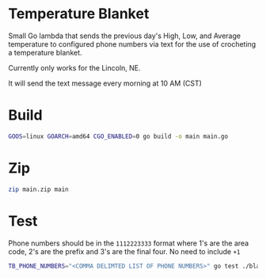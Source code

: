 # Temperature Blanket

Small Go lambda that sends the previous day's High, Low, and Average temperature
to configured phone numbers via text for the use of crocheting a temperature blanket.

Currently only works for the Lincoln, NE.

It will send the text message every morning at 10 AM (CST)

# Build

```bash
GOOS=linux GOARCH=amd64 CGO_ENABLED=0 go build -o main main.go
```

# Zip
```bash
zip main.zip main
```

# Test

Phone numbers should be in the `1112223333` format where 1's are the area code, 2's are the
prefix and 3's are the final four. No need to include `+1`

```bash
TB_PHONE_NUMBERS="<COMMA DELIMTED LIST OF PHONE NUMBERS>" go test ./blanket -v
```
